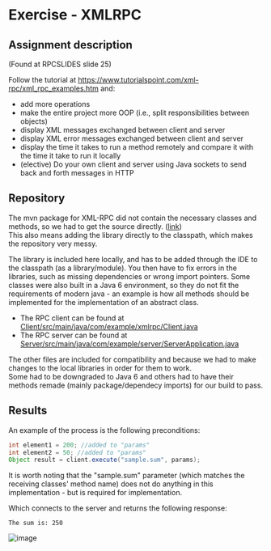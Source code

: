 # Exercise - XMLRPC

## Assignment description
(Found at RPCSLIDES slide 25)

Follow the tutorial at https://www.tutorialspoint.com/xml-rpc/xml_rpc_examples.htm and:
- add more operations
- make the entire project more OOP (i.e., split responsibilities
between objects)
- display XML messages exchanged between client and server
- display XML error messages exchanged between client and server
- display the time it takes to run a method remotely and compare it with the time it take to run it locally
- (elective) Do your own client and server using Java sockets to
send back and forth messages in HTTP

## Repository
The mvn package for XML-RPC did not contain the necessary classes and methods, so we had to get the source directly. ([link](https://archive.apache.org/dist/ws/xmlrpc/sources/apache-xmlrpc-3.1.2-src.zip))  
This also means adding the library directly to the classpath, which makes the repository very messy.  

The library is included here locally, and has to be added through the IDE to the classpath (as a library/module). You then have to fix errors in the libraries, such as missing dependencies or wrong import pointers. Some classes were also built in a Java 6 environment, so they do not fit the requirements of modern java - an example is how all methods should be implemented for the implementation of an abstract class.

- The RPC client can be found at [Client/src/main/java/com/example/xmlrpc/Client.java](https://github.com/Hold-Krykke-BA/DLS/blob/main/XMLRPC/Client/src/main/java/com/example/xmlrpc/Client.java)
- The RPC server can be found at [Server/src/main/java/com/example/server/ServerApplication.java](https://github.com/Hold-Krykke-BA/DLS/blob/main/XMLRPC/Server/src/main/java/com/example/server/ServerApplication.java)

The other files are included for compatibility and because we had to make changes to the local libraries in order for them to work.  
Some had to be downgraded to Java 6 and others had to have their methods remade (mainly package/dependecy imports) for our build to pass.

## Results
An example of the process is the following preconditions:
```java
int element1 = 200; //added to "params"
int element2 = 50; //added to "params"
Object result = client.execute("sample.sum", params);
```

It is worth noting that the "sample.sum" parameter (which matches the receiving classes' method name) does not do anything in this implementation - but is required for implementation.

Which connects to the server and returns the following response:

```
The sum is: 250
```

![image](https://user-images.githubusercontent.com/37186286/140659336-a00a7de6-bcab-46c2-819f-55eac9b97524.png)
